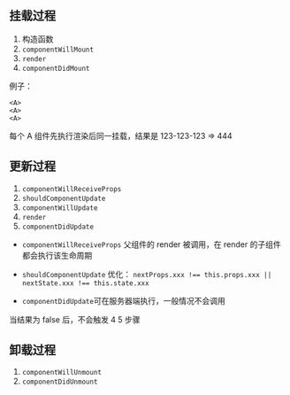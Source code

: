 ## 挂载过程

1. 构造函数
2. `componentWillMount`
3. `render`
4. `componentDidMount`

例子：

```
<A>
<A>
<A>
```

每个 A 组件先执行渲染后同一挂载，结果是 123-123-123 => 444

## 更新过程

1. `componentWillReceiveProps`
2. `shouldComponentUpdate`
3. `componentWillUpdate`
4. `render`
5. `componentDidUpdate`

- `componentWillReceiveProps` 父组件的 render 被调用，在 render 的子组件都会执行该生命周期

- `shouldComponentUpdate` 优化： `nextProps.xxx !== this.props.xxx || nextState.xxx !== this.state.xxx`

- `componentDidUpdate`可在服务器端执行，一般情况不会调用

当结果为 false 后，不会触发 4 5 步骤

## 卸载过程

1. `componentWillUnmount`
2. `componentDidUnmount`
